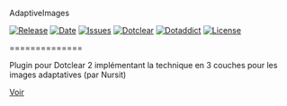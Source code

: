 AdaptiveImages

[![Release](https://img.shields.io/github/v/release/franck-paul/adaptiveImages)](https://github.com/franck-paul/adaptiveImages/releases)
[![Date](https://img.shields.io/github/release-date/franck-paul/adaptiveImages)](https://github.com/franck-paul/adaptiveImages/releases)
[![Issues](https://img.shields.io/github/issues/franck-paul/adaptiveImages)](https://github.com/franck-paul/adaptiveImages/issues)
[![Dotclear](https://img.shields.io/badge/dotclear-v2.24-blue.svg)](https://fr.dotclear.org/download)
[![Dotaddict](https://img.shields.io/badge/dotaddict-official-green.svg)](https://plugins.dotaddict.org/dc2/details/adaptiveImages)
[![License](https://img.shields.io/github/license/franck-paul/adaptiveImages)](https://github.com/franck-paul/adaptiveImages/blob/master/LICENSE)

==============

Plugin pour Dotclear 2 implémentant la technique en 3 couches pour les images adaptatives (par Nursit)

[Voir](http://blog.nursit.net/Adaptive-Images-et-Responsive-Web.html)
